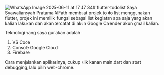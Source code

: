 ![WhatsApp Image 2025-06-11 at 17 47 34](https://github.com/user-attachments/assets/a821b67a-0840-4db0-8589-262199e7f74f)# flutter-todolist
Saya Syawaliansyah Pratama AlFath membuat projek to do list menggunakan flutter,
projek ini memiliki fungsi sebagai list kegiatan apa saja yang akan kalian lakukan 
dan akan tercatat di akun Google Calender akun gmail kalian. 

Teknologi yang saya gunakan adalah :
1. VS Code
2. Console Google Cloud
3. Firebase

Cara menjalankan aplikasinya, cukup klik kanan main.dart dan start debugging,
lalu pilih web-chrome.
